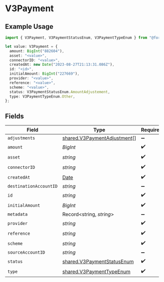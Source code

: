 # V3Payment

## Example Usage

```typescript
import { V3Payment, V3PaymentStatusEnum, V3PaymentTypeEnum } from "@formance/formance-sdk/sdk/models/shared";

let value: V3Payment = {
  amount: BigInt("882604"),
  asset: "<value>",
  connectorID: "<value>",
  createdAt: new Date("2023-08-27T21:13:31.086Z"),
  id: "<id>",
  initialAmount: BigInt("227669"),
  provider: "<value>",
  reference: "<value>",
  scheme: "<value>",
  status: V3PaymentStatusEnum.AmountAdjustement,
  type: V3PaymentTypeEnum.Other,
};
```

## Fields

| Field                                                                                         | Type                                                                                          | Required                                                                                      | Description                                                                                   |
| --------------------------------------------------------------------------------------------- | --------------------------------------------------------------------------------------------- | --------------------------------------------------------------------------------------------- | --------------------------------------------------------------------------------------------- |
| `adjustments`                                                                                 | [shared.V3PaymentAdjustment](../../../sdk/models/shared/v3paymentadjustment.md)[]             | :heavy_minus_sign:                                                                            | N/A                                                                                           |
| `amount`                                                                                      | *BigInt*                                                                                      | :heavy_check_mark:                                                                            | N/A                                                                                           |
| `asset`                                                                                       | *string*                                                                                      | :heavy_check_mark:                                                                            | N/A                                                                                           |
| `connectorID`                                                                                 | *string*                                                                                      | :heavy_check_mark:                                                                            | N/A                                                                                           |
| `createdAt`                                                                                   | [Date](https://developer.mozilla.org/en-US/docs/Web/JavaScript/Reference/Global_Objects/Date) | :heavy_check_mark:                                                                            | N/A                                                                                           |
| `destinationAccountID`                                                                        | *string*                                                                                      | :heavy_minus_sign:                                                                            | N/A                                                                                           |
| `id`                                                                                          | *string*                                                                                      | :heavy_check_mark:                                                                            | N/A                                                                                           |
| `initialAmount`                                                                               | *BigInt*                                                                                      | :heavy_check_mark:                                                                            | N/A                                                                                           |
| `metadata`                                                                                    | Record<string, *string*>                                                                      | :heavy_minus_sign:                                                                            | N/A                                                                                           |
| `provider`                                                                                    | *string*                                                                                      | :heavy_check_mark:                                                                            | N/A                                                                                           |
| `reference`                                                                                   | *string*                                                                                      | :heavy_check_mark:                                                                            | N/A                                                                                           |
| `scheme`                                                                                      | *string*                                                                                      | :heavy_check_mark:                                                                            | N/A                                                                                           |
| `sourceAccountID`                                                                             | *string*                                                                                      | :heavy_minus_sign:                                                                            | N/A                                                                                           |
| `status`                                                                                      | [shared.V3PaymentStatusEnum](../../../sdk/models/shared/v3paymentstatusenum.md)               | :heavy_check_mark:                                                                            | N/A                                                                                           |
| `type`                                                                                        | [shared.V3PaymentTypeEnum](../../../sdk/models/shared/v3paymenttypeenum.md)                   | :heavy_check_mark:                                                                            | N/A                                                                                           |
